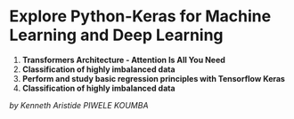 # Explore Python-Keras for Machine Learning and Deep Learning

1. <b>Transformers Architecture - Attention Is All You Need</b><br>
2. <b>Classification of highly imbalanced data</b><br>
1. <b>Perform and study basic regression principles with Tensorflow Keras</b><br>
2. <b>Classification of highly imbalanced data</b><br>

<right><i>by Kenneth Aristide PIWELE KOUMBA</i></right>
